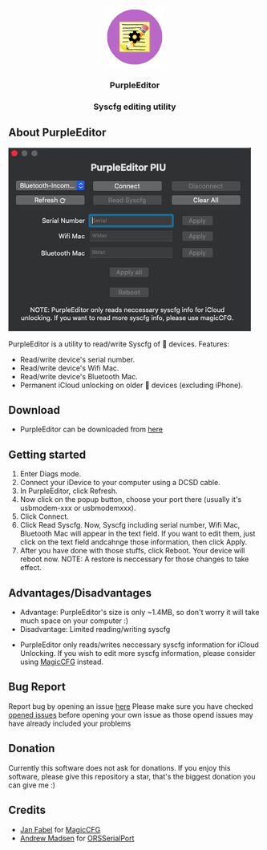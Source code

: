 <br />
<p align="center">
  <a href="https://github.com/j4nf4b3l/MagicClock">
    <img src="image/purple.png" alt="Logo" width="120" height="120">
  </a>

  <h3 align="center">PurpleEditor</h3>
  <h3 align="center">Syscfg editing utility</h3>


## About PurpleEditor
![](image/image.png)

PurpleEditor is a utility to read/write Syscfg of  devices.
Features:
* Read/write device's serial number.
* Read/write device's Wifi Mac.
* Read/write device's Bluetooth Mac.
* Permanent iCloud unlocking on older  devices (excluding iPhone).
## Download
* PurpleEditor can be downloaded from [here](https://github.com/Mini-Exploit/PurpleEditor/releases/)
## Getting started
1. Enter Diags mode.
2. Connect your iDevice to your computer using a DCSD cable.
3. In PurpleEditor, click Refresh.
4. Now click on the popup button, choose your port there (usually it's usbmodem-xxx or usbmodemxxx).
5. Click Connect.
6. Click Read Syscfg. Now, Syscfg including serial number, Wifi Mac, Bluetooth Mac will appear in the text field. If you want to edit them, just click on the text field andcahnge those information, then click Apply.
7. After you have done with those stuffs, click Reboot. Your device will reboot now.
NOTE: A restore is neccessary for those changes to take effect.
## Advantages/Disadvantages
* Advantage: PurpleEditor's size is only ~1.4MB, so don't worry it will take much space on your computer :)
* Disadvantage: Limited reading/writing syscfg
- PurpleEditor only reads/writes neccessary syscfg information for iCloud Unlocking. If you wish to edit more syscfg information, please consider using [MagicCFG](https://github.com/j4nf4b3l/magicCFG) instead.
## Bug Report
Report bug by opening an issue [here](https://github.com/Mini-Exploit/PurpleEditor/issues)
Please make sure you have checked [opened issues](https://github.com/Mini-Exploit/PurpleEditor/issues) before opening your own issue as those opend issues may have already included your problems
## Donation
Currently this software does not ask for donations. If you enjoy this software, please give this repository a star, that's the biggest donation you can give me :)
## Credits
* [Jan Fabel](http://github.com/j4nf4b3l) for [MagicCFG](http://github.com/j4nf4b3l)
* [Andrew Madsen](https://github.com/armadsen) for [ORSSerialPort](https://github.com/armadsen/ORSSerialPort)
